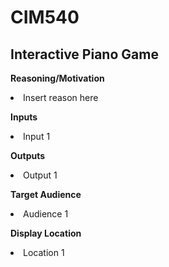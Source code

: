 # CIM540

## Interactive Piano Game

<b>Reasoning/Motivation</b>
<li>Insert reason here</li>

<b>Inputs</b>
<li>Input 1</li>

<b>Outputs</b>
<li>Output 1</li>

<b>Target Audience</b>
<li>Audience 1</li>

<b>Display Location</b>
<li>Location 1</li>
